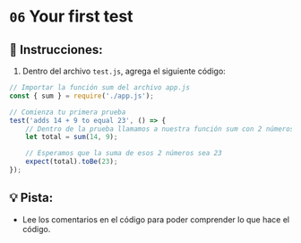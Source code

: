 # `06` Your first test

## 📝 Instrucciones:

1. Dentro del archivo `test.js`, agrega el siguiente código:

```js
// Importar la función sum del archivo app.js
const { sum } = require('./app.js');

// Comienza tu primera prueba
test('adds 14 + 9 to equal 23', () => {
    // Dentro de la prueba llamamos a nuestra función sum con 2 números
    let total = sum(14, 9);

    // Esperamos que la suma de esos 2 números sea 23
    expect(total).toBe(23);
});
```

## 💡 Pista:

+ Lee los comentarios en el código para poder comprender lo que hace el código. 
